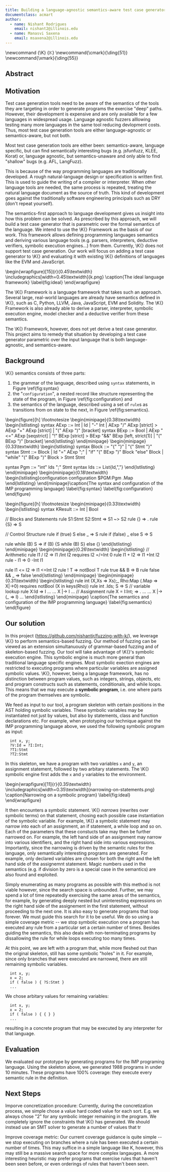 ```yaml
---
title: Building a language-agnostic semantics-aware test case generator
documentclass: acmart
author:
  - name: Nishant Rodrigues
    email: nishant2@illinois.edu
  - name: Manasvi Saxena
    email: msaxena2@illinois.edu
---
```



\newcommand {\K} {$\mathbb{K}$}
\newcommand{\cmark}{\ding{51}}
\newcommand{\xmark}{\ding{55}}

Abstract
--------



Motivation
----------

Test case generation tools need to be aware of the semantics of the tools they
are targeting in order to generate programs the exercise "deep" paths. However,
their development is expensive and are only available for a few languages in
widespread usage. Language agnostic fuzzers alllowing testing many more
languages in the same tool reducing devlopment costs. Thus, most test case
generation tools are either language-agnostic or semantics-aware, but not both.

Most test case generation tools are either been: semantics-aware,
language specific, but can find semantically interesting bugs (e.g. jsfunfuzz, KLEE, Korat) or,
language agnostic, but semantics-unaware and only able to find "shallow" bugs (e.g. AFL, LangFuzz).

This is because of the way programming languages are traditionally developed.
A rough natural-language design or specification is written first.
This is used to guide the writing of a compiler or interpreter.
When other language tools are needed, the same process is repeated, treating the natural language document as the source of truth.
This kind of development goes against the traditionally software engineering principals such as DRY (don't repeat yourself).

The semantics-first approach to language development gives us insight into how this problem can be solved.
As prescribed by this approach, we will build a test
case generator that is parametric over the formal semantics of the language. We
intend to use the \K{} Framework as the basis of our work. This
framework allows defining programming languages semantics and deriving various
language tools (e.g. parsers, interpreters, deductive verifiers, symbolic
execution engines...) from them. Currently, \K{} does not support test
case generation. Our work will focus on adding a test case generator to
\K{} and evaluating it with existing \K{} definitions of
languages like the EVM and JavaScript.

\begin{wrapfigure}[15]{r}{0.45\textwidth}
\includegraphics[width=0.45\textwidth]{k.png}
\caption{The ideal language framework}
\label{fig:ideal}
\end{wrapfigure}

The \K{} Framework is a language framework that takes such an approach. Several
large, real-world languages are already have semantics defined in \K{}, such as C,
Python, LLVM, Java, JavaScript, EVM and Solidity. The \K{} Framework is also
already able to derive a parser, interpreter, symbolic execution engine, model
checker and a deductive verifier from these semantics.

The \K{} Framework, however, does not yet derive a test case generator. This
project aims to remedy that situation by developing a test case generator parametric over the
input language that is both language-agnostic, and semantics-aware.

Background
----------

\K{} semantics consists of three parts:

1. the grammar of the language, described using `syntax` statements, in Figure \ref{fig:syntax}
2. the "`configuration`", a nested record like structure representing the state of the program,
   in Figure \ref{fig:configuration} and
3. the semantics of the language, described using a set of `rule`s as transitions from on state to the next,
   in Figure \ref{fig:semantics}.

\begin{figure}[h]
\footnotesize
\begin{minipage}{0.38\textwidth}
\begin{lstlisting}
syntax AExp
   ::= Int | Id
     | "-" Int
     | AExp "/" AExp  [strict]
     > AExp "+" AExp  [strict]
     | "(" AExp ")"   [bracket]
syntax BExp
   ::= Bool
     | AExp "<=" AExp [seqstrict]
     | "!" BExp       [strict]
     > BExp "&&" BExp [left, strict(1)]
     | "(" BExp ")"   [bracket]
\end{lstlisting}
\end{minipage}
\begin{minipage}{0.33\textwidth}
\begin{lstlisting}
syntax Block
   ::= "{" "}"
     | "{" Stmt "}"
syntax Stmt
   ::= Block
     | Id "=" AExp ";"
     | "if" "(" BExp ")"
       Block "else" Block
     | "while" "(" BExp ")" Block
     > Stmt Stmt

syntax Pgm ::= "int" Ids ";" Stmt
syntax Ids ::= List{Id,","}
\end{lstlisting}
\end{minipage}
\begin{minipage}{0.18\textwidth}
\begin{lstlisting}configuration
configuration
  <imp>
    <k> $PGM:Pgm </k>
    <state> .Map </state>
  </imp>
\end{lstlisting}
\end{minipage}\caption{The syntax and configuration of the IMP programming language}
\label{fig:syntax}
\label{fig:configuration}
\end{figure}

\begin{figure}[h]
\footnotesize
\begin{minipage}{0.33\textwidth}
\begin{lstlisting}
syntax KResult ::= Int | Bool

// Blocks and Statements
rule S1:Stmt S2:Stmt => S1 ~> S2
rule {} => .
rule {S} => S

// Control Structure
rule if (true)  S else _ => S
rule if (false) _ else S => S

rule while (B) S
  => if (B) {S while (B) S} else {}
\end{lstlisting}
\end{minipage}
\begin{minipage}{0.26\textwidth}
\begin{lstlisting}
// Arithmetic
rule I1 / I2 => I1 /Int I2
  requires I2 =/=Int 0
rule I1 + I2 => I1 +Int I2
rule - I1 => 0 -Int I1

rule I1 <= I2 => I1 <=Int I2
rule ! T => notBool T
rule true && B => B
rule false && _ => false
\end{lstlisting}
\end{minipage}
\begin{minipage}{0.31\textwidth}
\begin{lstlisting}
rule <k> int (X,Xs => Xs);_ </k>
     <state> Rho:Map (.Map => X|->0) </state>
  requires notBool (X in keys(Rho))
rule int .Ids; S => S
// variable lookup
rule <k> X:Id => I ...</k>
     <state>... X |-> I ...</state>
// Assignment
rule <k> X = I:Int; => . ...</k>
     <state>... X |-> (_ => I) ...</state>
\end{lstlisting}
\end{minipage}
\caption{The semantics and configuration of the IMP programming language}
\label{fig:semantics}
\end{figure}

Our solution
------------

In this project (<https://github.com/nishantjr/fuzzing-with-k/>), we leverage \K{} to perform semantics-based fuzzing.
Our method of fuzzing can be viewed as an extension simultanuously of grammar-based fuzzing and
of skeleton-based fuzzing.
Our tool will take advantage of \K{}'s symbolic execution engine.
This symbolic engine is much more general than traditional language specific engines.
Most symbolic exection engines are restricted to executing programs where particular variables are assigned symbolic values.
\K{}, however, being a language framework, has no distinction
between program values, such as integers, strings, objects, etc
and program constructs such as statements, conditionals, and while loops.
This means that we may execute a **symbolic program**, i.e. one where parts of the program themselves are symbolic.

We feed as input to our tool, a program skeleton with certain positions in the AST holding symbolic variables.
These symbolic variables may be instantiated not just by values, but also by statements, class and function declarations
etc. For example, when prototyping our technique against the IMP programming language above, we used the following symbolic program
as input:

```
  int x, y;
  ?V:Id = ?I:Int;
  ?T1:Stmt
  ?T2:Stmt
```

In this skeleton, we have a program with two variables `x` and `y`, an
assignment statement, followed by two arbitary statements.
The \K{} symbolic engine first adds the `x` and `y` variables to the environment.

\begin{wrapfigure}[11]{r}{0.35\textwidth}
\includegraphics[width=0.35\textwidth]{narrowing-on-statements.png}
\caption{Narrowing on a symbolic program}
\label{fig:ideal}
\end{wrapfigure}

It then encounters a symbolic statement. \K{} *narrows* (rewrites over symbolic terms) on that statement,
chosing each possible case instantiation of the symbolic variable. For example, \K{} a symbolic statement
may narrow into each of an assignment, an if statement, a while loop and so on.
Each of the parameters that these constucts take may then be further narrowed on.
For example, the left hand side of an assignment may narrow into various identifiers,
and the right hand side into various expressions.
Importantly, since the narrowing is driven by the semantic rules for the language,
only semantically interesting programs are generated.
For example, only declared variables are chosen for both the right and the left hand side of the
assignemnt statement. Magic numbers used in the semantics (e.g. if division by zero is a special case in the semantics)
are also found and exploited.

Simply enumerating as many programs as possible with this method is not viable however, since the search space
is unbounded. Further, we may spend a lot of time repeatedly exercising the same areas
of the semantics, for example, by generating deeply nested but uninteresting expressions on the right hand side
of the assignement in the first statement, without proceeding to the next one.
It is also easy to generate programs that loop forever. We must guide this search for it to be useful.
We do so using a simple coverage metric -- we stop symbolic execution one a program has executed any
rule from a particular set a certain number of times. Besides guiding the semantics, this also
deals with non-terminating programs by dissallowing the rule for while loops executing too many times.

At this point, we are left with a program that, while more fleshed out than the original skeleton, still has some symbolic "holes" in it.
For example, since only branches that were executed are narrowed, there are still remaining symbolic variables.

```k
  int x, y;
  x = 2;
  if ( false ) { ?S:Stmt }
  ...
```

We chose arbitary values for remaining variables:

```k
  int x, y;
  x = 2;
  if ( false ) { { } }
  ...
```

resulting in a concrete program that may be executed by any interpreter for that language.

Evaluation
----------

We evaluated our prototype by generating programs for the IMP programing language.
Using the skeleton above, we generated 1988 programs in under 10 minutes.
These programs have 100% coverage: they execute every semantic rule in the definition.

Next Steps
----------

Imporve concretization procedure: Currently, during the concretization process, we simple chose a value hard coded value for each sort.
E.g. we always chose "2" for any symbolic integer remaining in the program. We completely ignore the constraints that \K{} has generated.
We should instead use an SMT solver to generate a number of values that tr

Improve coverage metric: Our current coverage guidance is quite simple -- we stop executing on branches where a rule has been executed a certain number of times.
This may suffice in a simple language like K, however, this may still be a massive search space for more complex langauges.
A more interesting heuristic may prefer programs that exercise rules that haven't been seen before, or even orderings of rules that haven't been seen.

